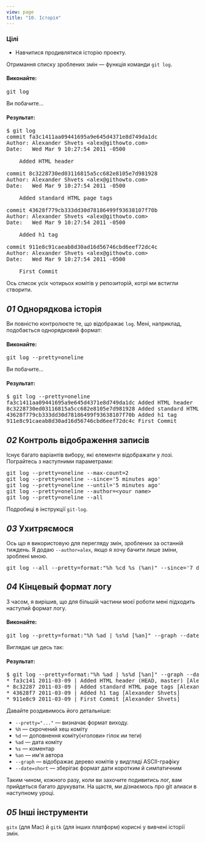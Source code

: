 ```yaml
---
view: page
title: "10. Історія"
---
```


<h3>Цілі</h3>

<ul><li>Навчитися продивлятися історію проекту.</li></ul>

<p>Отримання списку зроблених змін — функція команди <code>git log</code>.</p>

<h4 class="h4-pre">Виконайте:</h4>

<pre class="instructions">git log</pre>

<p>Ви побачите…</p>

<h4 class="h4-pre">Результат:</h4>

<pre class="sample">$ git log
commit fa3c1411aa09441695a9e645d4371e8d749da1dc
Author: Alexander Shvets &lt;alex@githowto.com&gt;
Date:   Wed Mar 9 10:27:54 2011 -0500

    Added HTML header

commit 8c3228730ed03116815a5cc682e8105e7d981928
Author: Alexander Shvets &lt;alex@githowto.com&gt;
Date:   Wed Mar 9 10:27:54 2011 -0500

    Added standard HTML page tags

commit 43628f779cb333dd30d78186499f93638107f70b
Author: Alexander Shvets &lt;alex@githowto.com&gt;
Date:   Wed Mar 9 10:27:54 2011 -0500

    Added h1 tag

commit 911e8c91caeab8d30ad16d56746cbd6eef72dc4c
Author: Alexander Shvets &lt;alex@githowto.com&gt;
Date:   Wed Mar 9 10:27:54 2011 -0500

    First Commit</pre>

<p>Ось список усіх чотирьох комітів у репозиторій, котрі ми встигли створити.</p>

<h2><em>01</em> Однорядкова історія</h2>

<p>Ви повністю контролюєте те, що відображає <code>log</code>. Мені, наприклад, подобається однорядковий формат:</p>

<h4 class="h4-pre">Виконайте:</h4>

<pre class="instructions">git log --pretty=oneline</pre>

<p>Ви побачите…</p>

<h4 class="h4-pre">Результат:</h4>

<pre class="sample">$ git log --pretty=oneline
fa3c1411aa09441695a9e645d4371e8d749da1dc Added HTML header
8c3228730ed03116815a5cc682e8105e7d981928 Added standard HTML page tags
43628f779cb333dd30d78186499f93638107f70b Added h1 tag
911e8c91caeab8d30ad16d56746cbd6eef72dc4c First Commit</pre>

<h2><em>02</em> Контроль відображення записів</h2>

<p>Існує багато варіантів вибору, які елементи відображати у лозі. Пограйтесь з наступними параметрами:</p>

<pre class="instructions">git log --pretty=oneline --max-count=2
git log --pretty=oneline --since='5 minutes ago'
git log --pretty=oneline --until='5 minutes ago'
git log --pretty=oneline --author=&lt;your name&gt;
git log --pretty=oneline --all</pre>

<p>Подробиці в інструкції <code>git-log</code>.</p>

<h2><em>03</em> Ухитряємося</h2>

<p>Ось що я використовую для перегляду змін, зроблених за останній тиждень. Я додаю <code>--author=alex</code>, якщо я хочу бачити лише зміни, зроблені мною.</p>

<pre class="instructions">git log --all --pretty=format:"%h %cd %s (%an)" --since='7 days ago'</pre>

<h2><em>04</em> Кінцевый формат логу</h2>

<p>З часом, я вирішив, що для більшій частини моєї роботи мені підходить наступий формат логу.</p>

<h4 class="h4-pre">Виконайте:</h4>

<pre class="instructions">git log --pretty=format:"%h %ad | %s%d [%an]" --graph --date=short</pre>

<p>Виглядає це десь так:</p>

<h4 class="h4-pre">Результат:</h4>

<pre class="sample">$ git log --pretty=format:"%h %ad | %s%d [%an]" --graph --date=short
* fa3c141 2011-03-09 | Added HTML header (HEAD, master) [Alexander Shvets]
* 8c32287 2011-03-09 | Added standard HTML page tags [Alexander Shvets]
* 43628f7 2011-03-09 | Added h1 tag [Alexander Shvets]
* 911e8c9 2011-03-09 | First Commit [Alexander Shvets]</pre>

<p>Давайте роздивимось його детальніше:</p>

<ul>
<li><code>--pretty="..."</code> — визначає формат виходу.</li>
<li><code>%h</code> — скрочений хеш коміту</li>
<li><code>%d</code> — доповнення коміту(«голови» гілок ии теги)</li>
<li><code>%ad</code> — дата коміту</li>
<li><code>%s</code> — коментар</li>
<li><code>%an</code> — им'я автора</li>
<li><code>--graph</code> — відображає дерево комітів у видгляді <span class="caps">ASCII</span>-графіку</li>
<li><code>--date=short</code> — зберігає формат дати коротким й симпатичним</li>
</ul>

<p>Таким чином, кожного разу, коли ви захочите подивитись лог, вам прийдеться багато друкувати. На щастя, ми дізнаємось про git алиаси в наступному уроці.</p>

<h2><em>05</em> Інші інструменти</h2>

<p><code>gitx</code> (для Mac) й <code>gitk</code> (для інших платформ) корисні у вивчені історії змін.</p>
